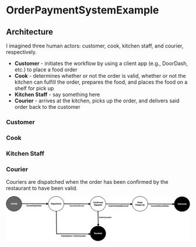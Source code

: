 # OrderPaymentSystemExample

## Architecture

I imagined three human actors: customer, cook, kitchen staff, and courier, respectively.

- **Customer** - initiates the workflow by using a client app (e.g., DoorDash, etc.) to place a food order
- **Cook** - determines whether or not the order is valid, whether or not the kitchen can fulfill the order, prepares the food, and places the food on a shelf
for pick up
- **Kitchen Staff** - say something here
- **Courier** - arrives at the kitchen, picks up the order, and delivers said order back to the customer

### Customer

### Cook

### Kitchen Staff


### Courier

Couriers are dispatched when the order has been confirmed by the restaurant to have been valid.

![Courier State Machine Diagram](CourierStateMachine.png)

